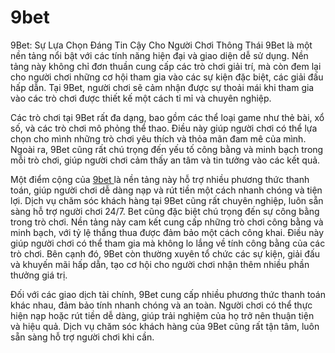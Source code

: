 # 9bet
9Bet: Sự Lựa Chọn Đáng Tin Cậy Cho Người Chơi Thông Thái
9Bet là một nền tảng nổi bật với các tính năng hiện đại và giao diện dễ sử dụng. Nền tảng này không chỉ đơn thuần cung cấp các trò chơi giải trí, mà còn đem lại cho người chơi những cơ hội tham gia vào các sự kiện đặc biệt, các giải đấu hấp dẫn. Tại 9Bet, người chơi sẽ cảm nhận được sự thoải mái khi tham gia vào các trò chơi được thiết kế một cách tỉ mỉ và chuyên nghiệp.

Các trò chơi tại 9Bet rất đa dạng, bao gồm các thể loại game như thẻ bài, xổ số, và các trò chơi mô phỏng thể thao. Điều này giúp người chơi có thể lựa chọn cho mình những trò chơi yêu thích và thỏa mãn đam mê của mình. Ngoài ra, 9Bet cũng rất chú trọng đến yếu tố công bằng và minh bạch trong mỗi trò chơi, giúp người chơi cảm thấy an tâm và tin tưởng vào các kết quả.

Một điểm cộng của <a href="https://9bet-online.com"> 9bet </a> là nền tảng này hỗ trợ nhiều phương thức thanh toán, giúp người chơi dễ dàng nạp và rút tiền một cách nhanh chóng và tiện lợi. Dịch vụ chăm sóc khách hàng tại 9Bet cũng rất chuyên nghiệp, luôn sẵn sàng hỗ trợ người chơi 24/7.
Bet cũng đặc biệt chú trọng đến sự công bằng trong trò chơi. Nền tảng này cam kết cung cấp những trò chơi công bằng và minh bạch, với tỷ lệ thắng thua được đảm bảo một cách công khai. Điều này giúp người chơi có thể tham gia mà không lo lắng về tính công bằng của các trò chơi. Bên cạnh đó, 9Bet còn thường xuyên tổ chức các sự kiện, giải đấu và khuyến mãi hấp dẫn, tạo cơ hội cho người chơi nhận thêm nhiều phần thưởng giá trị.

Đối với các giao dịch tài chính, 9Bet cung cấp nhiều phương thức thanh toán khác nhau, đảm bảo tính nhanh chóng và an toàn. Người chơi có thể thực hiện nạp hoặc rút tiền dễ dàng, giúp trải nghiệm của họ trở nên thuận tiện và hiệu quả. Dịch vụ chăm sóc khách hàng của 9Bet cũng rất tận tâm, luôn sẵn sàng hỗ trợ người chơi khi cần.
